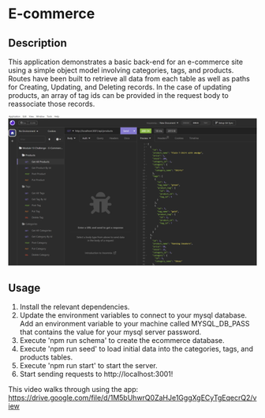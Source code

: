 # E-commerce

## Description

This application demonstrates a basic back-end for an e-commerce site using a simple object model involving categories, tags, and products. Routes have been built to retrieve all data from each table as well as paths for Creating, Updating, and Deleting records. In the case of updating products, an array of tag ids can be provided in the request body to reassociate those records.

![MySQL workbench with each CRUD route](assets/e-commerce-routes.png?raw=true)

## Usage

1. Install the relevant dependencies.
2. Update the environment variables to connect to your mysql database. Add an environment variable to your machine called MYSQL_DB_PASS that contains the value for your mysql server password.
3. Execute 'npm run schema' to create the ecommerce database.
4. Execute 'npm run seed' to load initial data into the categories, tags, and products tables.
5. Execute 'npm run start' to start the server.
6. Start sending requests to http://localhost:3001!

This video walks through using the app: https://drive.google.com/file/d/1M5bUhwrQ0ZaHJe1GggXgECyTgEqecrQ2/view

